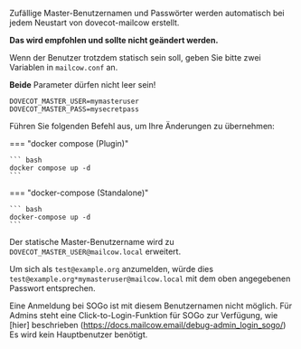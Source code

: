 Zufällige Master-Benutzernamen und Passwörter werden automatisch bei jedem Neustart von dovecot-mailcow erstellt.

**Das wird empfohlen und sollte nicht geändert werden.**

Wenn der Benutzer trotzdem statisch sein soll, geben Sie bitte zwei Variablen in `mailcow.conf` an.

**Beide** Parameter dürfen nicht leer sein!

```
DOVECOT_MASTER_USER=mymasteruser
DOVECOT_MASTER_PASS=mysecretpass
```

Führen Sie folgenden Befehl aus, um Ihre Änderungen zu übernehmen:

=== "docker compose (Plugin)"

    ``` bash
	docker compose up -d
    ```

=== "docker-compose (Standalone)"

    ``` bash
	docker-compose up -d
    ```


Der statische Master-Benutzername wird zu `DOVECOT_MASTER_USER@mailcow.local` erweitert.

Um sich als `test@example.org` anzumelden, würde dies `test@example.org*mymasteruser@mailcow.local` mit dem oben angegebenen Passwort entsprechen.

Eine Anmeldung bei SOGo ist mit diesem Benutzernamen nicht möglich. Für Admins steht eine Click-to-Login-Funktion für SOGo zur Verfügung, wie [hier] beschrieben (https://docs.mailcow.email/debug-admin_login_sogo/)
Es wird kein Hauptbenutzer benötigt.